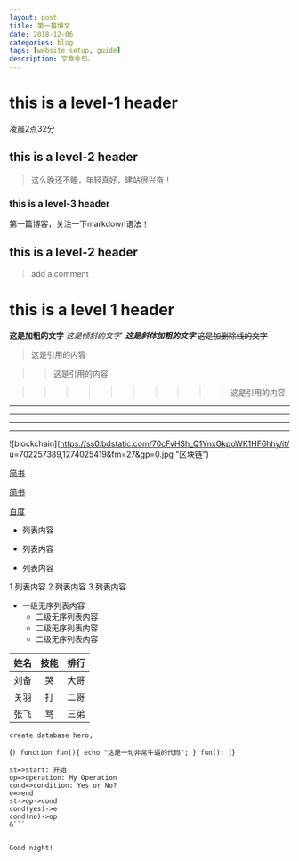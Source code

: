 ```yaml
---
layout: post
title: 第一篇博文
date: 2018-12-06
categories: blog
tags: [website setup, guide]
description: 文章金句。
---
```


# this is a level-1 header

凌晨2点32分

## this is a level-2 header

>这么晚还不睡，年轻真好，建站很兴奋！

### this is a level-3 header

第一篇博客，关注一下markdown语法！

## this is a level-2 header

>add a comment

# this is a level 1 header

**这是加粗的文字**
*这是倾斜的文字*`
***这是斜体加粗的文字***
~~这是加删除线的文字~~

>这是引用的内容

>>这是引用的内容

>>>>>>>>>>这是引用的内容

---

----

***

*****

![blockchain](https://ss0.bdstatic.com/70cFvHSh_Q1YnxGkpoWK1HF6hhy/it/
u=702257389,1274025419&fm=27&gp=0.jpg "区块链")

[简书](http://jianshu.com)

<a href="https://www.jianshu.com/u/1f5ac0cf6a8b" target="_blank">简书</a>

[百度](http://baidu.com)


- 列表内容
+ 列表内容
* 列表内容

1.列表内容
2.列表内容
3.列表内容

- 一级无序列表内容
   - 二级无序列表内容
   - 二级无序列表内容
   - 二级无序列表内容


姓名|技能|排行
--|:--:|--:
刘备|哭|大哥
关羽|打|二哥
张飞|骂|三弟

`create database hero;`

(```)
    function fun(){
         echo "这是一句非常牛逼的代码";
    }
    fun();
(```)

```flow
st=>start: 开始
op=>operation: My Operation
cond=>condition: Yes or No?
e=>end
st->op->cond
cond(yes)->e
cond(no)->op
&```


Good night!










